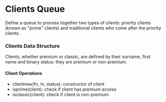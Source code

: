 # Clients Queue
Define a queue to process together two types of clients: priority clients (known as "prime" clients) and traditional clients who come after the priority clients.


### Clients Data Structure
Clients, whether premium or classic, are defined by their surname, first name and binary status: they are premium or non-premium.

#### Client Operations
- clientnew(fn, ln, status): constructor of client
- isprime(client): check if client has premium access
- isclassic(client): check if client is non-premium
